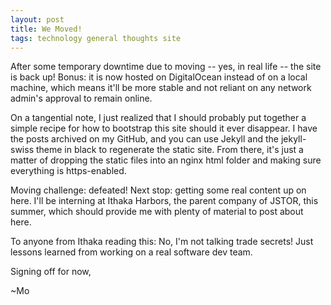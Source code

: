```yaml
---
layout: post
title: We Moved!
tags: technology general thoughts site
---
```

After some temporary downtime due to moving -- yes, in real life -- the site is back up! Bonus: it is now hosted on DigitalOcean instead of on a local machine, which means it'll be more stable and not reliant on any network admin's approval to remain online.

On a tangential note, I just realized that I should probably put together a simple recipe for how to bootstrap this site should it ever disappear.  I have the posts archived on my GitHub, and you can use Jekyll and the jekyll-swiss theme in black to regenerate the static site. From there, it's just a matter of dropping the static files into an nginx html folder and making sure everything is https-enabled.

Moving challenge: defeated! Next stop: getting some real content up on here. I'll be interning at Ithaka Harbors, the parent company of JSTOR, this summer, which should provide me with plenty of material to post about here.

To anyone from Ithaka reading this: No, I'm not talking trade secrets! Just lessons learned from working on a real software dev team.

Signing off for now,

~Mo